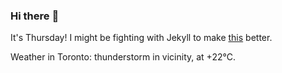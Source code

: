 ### Hi there :wave:

It's Thursday! I might be fighting with Jekyll to make [this](https://swissclubtoronto.ca) better.

Weather in Toronto: thunderstorm in vicinity, at +22°C.
